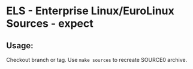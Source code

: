 # ELS - Enterprise Linux/EuroLinux Sources - expect
 
## Usage:
  Checkout branch or tag. Use `make sources` to recreate  SOURCE0 archive.

